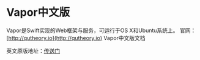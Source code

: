 # Vapor中文版

Vapor是Swift实现的Web框架与服务，可运行于OS X和Ubuntu系统上。
官网：[http://qutheory.io](http://qutheory.io)
Vapor中文版文档

英文原版地址：[传送门](https://vapor.readme.io/)